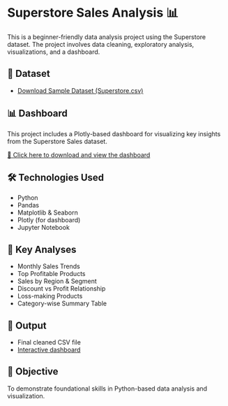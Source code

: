 # Superstore Sales Analysis 📊

This is a beginner-friendly data analysis project using the Superstore dataset. The project involves data cleaning, exploratory analysis, visualizations, and a dashboard.

## 📁 Dataset
- [Download Sample Dataset (Superstore.csv)](Superstore.csv)

## 📊 Dashboard
This project includes a Plotly-based dashboard for visualizing key insights from the Superstore Sales dataset.

[🔗 Click here to download and view the dashboard](dashboard.html)

## 🛠️ Technologies Used
- Python
- Pandas
- Matplotlib & Seaborn
- Plotly (for dashboard)
- Jupyter Notebook

## 📌 Key Analyses
- Monthly Sales Trends
- Top Profitable Products
- Sales by Region & Segment
- Discount vs Profit Relationship
- Loss-making Products
- Category-wise Summary Table

## 📂 Output
- Final cleaned CSV file
- [Interactive dashboard](dashboard.html)

## 🚀 Objective
To demonstrate foundational skills in Python-based data analysis and visualization.

